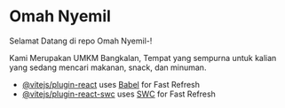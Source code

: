 # Omah Nyemil

Selamat Datang di repo Omah Nyemil-!

Kami Merupakan UMKM Bangkalan, Tempat yang sempurna untuk kalian yang sedang mencari makanan, snack, dan minuman.

- [@vitejs/plugin-react](https://github.com/vitejs/vite-plugin-react/blob/main/packages/plugin-react/README.md) uses [Babel](https://babeljs.io/) for Fast Refresh
- [@vitejs/plugin-react-swc](https://github.com/vitejs/vite-plugin-react-swc) uses [SWC](https://swc.rs/) for Fast Refresh
